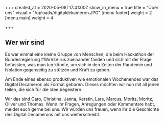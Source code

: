 +++
created_at = 2020-05-08T17:41:00Z
show_in_menu = true
title = "Über uns"
visual = "/uploads/digitaldekameron.JPG"
[menu.footer]
weight = 2
[menu.main]
weight = 4

+++
## Wer wir sind

Es war einmal eine kleine Gruppe von Menschen, die beim Hackathon der Bundesregierung #WirVsVirus zueinander fanden und sich mit der Frage befassten, was man tun könnte, um sich in den Zeiten der Pandemie und Isolation gegenseitig zu stützen und Kraft zu geben.

Am Ende eines ebenso produktiven wie emotionalen Wochenendes war das Digital Decameron als Format geboren. Dieses möchten wir nun mit all jenen teilen, die sich für die Idee begeistern.

Wir das sind Caro, Christina, Janna, Kerstin, Lars, Marcus, Moritz, Moritz, Oliver und Thomas. Wenn ihr Fragen, Anregungen oder Kommentare habt, meldet euch gerne bei uns. Wir würden uns freuen, wenn ihr die Geschichte des Digital Decamerons mit uns weiterschreibt.